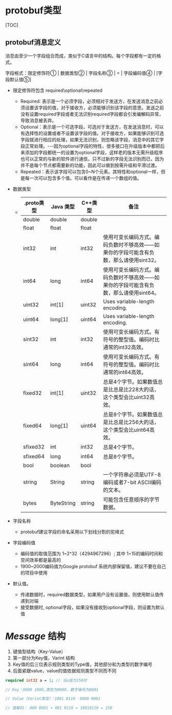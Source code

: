 # protobuf类型

[TOC]

## protobuf消息定义

消息由至少一个字段组合而成，类似于C语言中的结构。每个字段都有一定的格式。

字段格式：限定修饰符① | 数据类型② | 字段名称③ | = | 字段编码值④ | [字段默认值⑤]

* 限定修饰符包含 required\optional\repeated

  * Required: 表示是一个必须字段，必须相对于发送方，在发送消息之前必须设置该字段的值，对于接收方，必须能够识别该字段的意思。发送之前没有设置required字段或者无法识别required字段都会引发编解码异常，导致消息被丢弃。
  * Optional：表示是一个可选字段，可选对于发送方，在发送消息时，可以有选择性的设置或者不设置该字段的值。对于接收方，如果能够识别可选字段就进行相应的处理，如果无法识别，则忽略该字段，消息中的其它字段正常处理。---因为optional字段的特性，很多接口在升级版本中都把后来添加的字段都统一的设置为optional字段，这样老的版本无需升级程序也可以正常的与新的软件进行通信，只不过新的字段无法识别而已，因为并不是每个节点都需要新的功能，因此可以做到按需升级和平滑过渡。
  * Repeated：表示该字段可以包含0~N个元素。其特性和optional一样，但是每一次可以包含多个值。可以看作是在传递一个数组的值。

* 数据类型

  * | .proto类型 | Java 类型  | C++类型 | 备注                                                         |
    | ---------- | ---------- | ------- | ------------------------------------------------------------ |
    | double     | double     | double  |                                                              |
    | float      | float      | float   |                                                              |
    | int32      | int        | int32   | 使用可变长编码方式。编码负数时不够高效——如果你的字段可能含有负数，那么请使用sint32。 |
    | int64      | long       | int64   | 使用可变长编码方式。编码负数时不够高效——如果你的字段可能含有负数，那么请使用sint64。 |
    | uint32     | int[1]     | uint32  | Uses variable-length encoding.                               |
    | uint64     | long[1]    | uint64  | Uses variable-length encoding.                               |
    | sint32     | int        | int32   | 使用可变长编码方式。有符号的整型值。编码时比通常的int32高效。 |
    | sint64     | long       | int64   | 使用可变长编码方式。有符号的整型值。编码时比通常的int64高效。 |
    | fixed32    | int[1]     | uint32  | 总是4个字节。如果数值总是比总是比228大的话，这个类型会比uint32高效。 |
    | fixed64    | long[1]    | uint64  | 总是8个字节。如果数值总是比总是比256大的话，这个类型会比uint64高效。 |
    | sfixed32   | int        | int32   | 总是4个字节。                                                |
    | sfixed64   | long       | int64   | 总是8个字节。                                                |
    | bool       | boolean    | bool    |                                                              |
    | string     | String     | string  | 一个字符串必须是UTF-8编码或者7-bit ASCII编码的文本。         |
    | bytes      | ByteString | string  | 可能包含任意顺序的字节数据。                                 |

* 字段名称

  * protobuf建议字段的命名采用以下划线分割的驼峰式

* 字段编码值

  * 编码值的取值范围为 1~2^32（4294967296）; 其中 1~15的编码时间和空间效率都是最高的
  * 1900~2000编码值为Google protobuf 系统内部保留值，建议不要在自己的项目中使用

* 默认值。

  * 传递数据时，required数据类型，如果用户没有设置值，则使用默认值传递到对端
  * 接受数据时, optional字段，如果没有接收到optional字段，则设置为默认值



# *Message* 结构

 

1. 键值型结构（Key-Value）
2. 第一部分为Key值，Varint 结构
3. Key值的后三位表示规则类型的Type值，其他部分和为类型的数字编号
4. 后面紧跟value，value的值依据规则类型不同而不同

```protobuf
required int32 a = 1; // 当a值为150时

// Key：0000 1000,类型为0000，数字编号为0001

// Value（Varint类型）：1001 0110  0000 0001

// 值解码： 000 0001 + 001 0110 = 10010110 = 150

```


